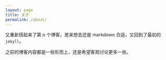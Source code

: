```yaml
---
layout: page
title: 关于
permalink: /about/
---
```


又重新搭起来了第 n 个博客，思来想去还是 markdown 合适，又回到了最初的 `jekyll`。

之前的博客内容都是一些形而上，还是希望客观讨论更多一些。

